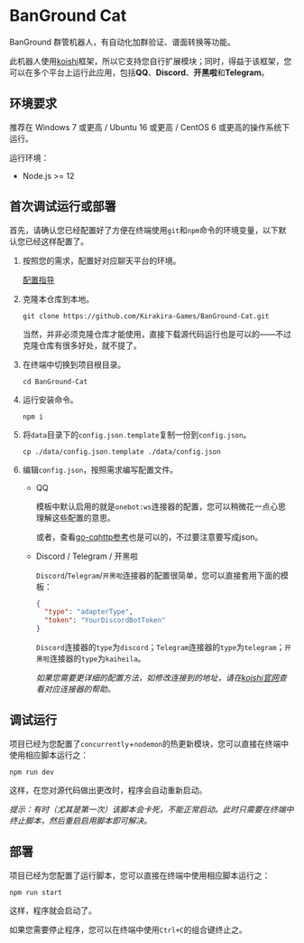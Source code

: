 # BanGround Cat

BanGround 群管机器人，有自动化加群验证、谱面转换等功能。

此机器人使用[koishi](https://koishi.js.org/)框架，所以它支持您自行扩展模块；同时，得益于该框架，您可以在多个平台上运行此应用，包括**QQ**、**Discord**、**开黑啦**和**Telegram**。

## 环境要求

推荐在 Windows 7 或更高 / Ubuntu 16 或更高 / CentOS 6 或更高的操作系统下运行。
  
运行环境：
  
- Node.js >= 12

## 首次调试运行或部署

首先，请确认您已经配置好了方便在终端使用`git`和`npm`命令的环境变量，以下默认您已经这样配置了。

1. 按照您的需求，配置好对应聊天平台的环境。

   [配置指导](https://koishi.js.org/guide/starter.html#%E5%87%86%E5%A4%87%E5%B7%A5%E4%BD%9C)

2. 克隆本仓库到本地。
   ```shell script
   git clone https://github.com/Kirakira-Games/BanGround-Cat.git
   ```
   当然，并非必须克隆仓库才能使用，直接下载源代码运行也是可以的——不过克隆仓库有很多好处，就不提了。
   
3. 在终端中切换到项目根目录。
   ```shell script
   cd BanGround-Cat
   ```
   
4. 运行安装命令。
   ```shell script
   npm i
   ```
   
5. 将`data`目录下的`config.json.template`复制一份到`config.json`。
   ```shell script
   cp ./data/config.json.template ./data/config.json
   ```
   
6. 编辑`config.json`，按照需求编写配置文件。

   * QQ
     
     模板中默认启用的就是`onebot:ws`连接器的配置，您可以稍微花一点心思理解这些配置的意思。
     
     或者，查看[go-cqhttp参考](https://koishi.js.org/api/adapter/onebot.html#go-cqhttp-%E9%85%8D%E7%BD%AE%E5%8F%82%E8%80%83)也是可以的，不过要注意要写成json。

   * Discord / Telegram / 开黑啦
   
     `Discord`/`Telegram`/`开黑啦`连接器的配置很简单，您可以直接套用下面的模板：
     ```json
     {
       "type": "adapterType",
       "token": "YourDiscordBotToken"
     }
     ```
     `Discord`连接器的`type`为`discord`；`Telegram`连接器的`type`为`telegram`；`开黑啦`连接器的`type`为`kaiheila`。
     
     *如果您需要更详细的配置方法，如修改连接到的地址，请在[koishi官网](https://koishi.js.org/api/)查看对应连接器的帮助。*

## 调试运行

项目已经为您配置了`concurrently`+`nodemon`的热更新模块，您可以直接在终端中使用相应脚本运行之：
```shell script
npm run dev
```
这样，在您对源代码做出更改时，程序会自动重新启动。

*提示：有时（尤其是第一次）该脚本会卡死，不能正常启动。此时只需要在终端中终止脚本，然后重启启用脚本即可解决。*

## 部署

项目已经为您配置了运行脚本，您可以直接在终端中使用相应脚本运行之：
```shell script
npm run start
```
这样，程序就会启动了。

如果您需要停止程序，您可以在终端中使用`Ctrl+C`的组合键终止之。
